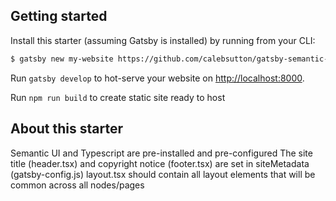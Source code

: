 ## Getting started

Install this starter (assuming Gatsby is installed) by running from your CLI:

```bash
$ gatsby new my-website https://github.com/calebsutton/gatsby-semantic-starter
```

Run `gatsby develop` to hot-serve your website on <http://localhost:8000>.

Run `npm run build` to create static site ready to host

## About this starter

Semantic UI and Typescript are pre-installed and pre-configured
The site title (header.tsx) and copyright notice (footer.tsx) are set in siteMetadata (gatsby-config.js)
layout.tsx should contain all layout elements that will be common across all nodes/pages